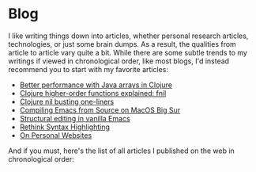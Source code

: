 # Blog

I like writing things down into articles, whether personal research articles,
technologies, or just some brain dumps.  As a result, the qualities from article
to article vary quite a bit.  While there are some subtle trends to my writings
if viewed in chronological order, like most blogs, I'd instead recommend you to
start with my favorite articles:

- [Better performance with Java arrays in Clojure][1]
- [Clojure higher-order functions explained: fnil][2]
- [Clojure nil busting one-liners][3]
- [Compiling Emacs from Source on MacOS Big Sur](/blog/compiling-emacs-from-source)
- [Structural editing in vanilla Emacs](/blog/structural-editing-in-vanilla-emacs)
- [Rethink Syntax Highlighting][4]
- [On Personal Websites][5]

[1]: /blog/better-performance-with-java-arrays-in-clojure
[2]: /blog/clojure-higher-order-functions-explained-fnil
[3]: /blog/clojure-nil-busting
[4]: /blog/rethink-syntax-highlighting
[5]: /blog/on-personal-website

And if you must, here's the list of all articles I published on the web in
chronological order:
